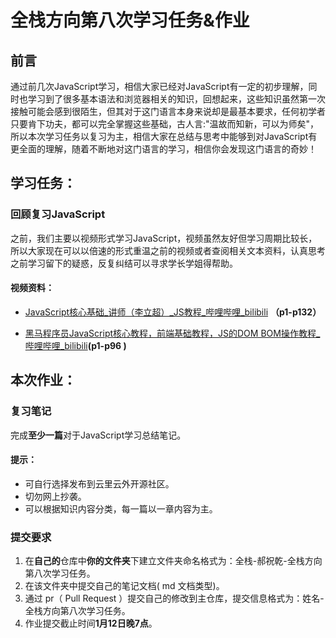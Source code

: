 # 全栈方向第八次学习任务&作业



## 前言

通过前几次JavaScript学习，相信大家已经对JavaScript有一定的初步理解，同时也学习到了很多基本语法和浏览器相关的知识，回想起来，这些知识虽然第一次接触可能会感到很陌生，但其对于这门语言本身来说却是最基本要求，任何初学者只要肯下功夫，都可以完全掌握这些基础，古人言:"温故而知新，可以为师矣"，所以本次学习任务以复习为主，相信大家在总结与思考中能够到对JavaScript有更全面的理解，随着不断地对这门语言的学习，相信你会发现这门语言的奇妙！

## 学习任务：

### 回顾复习JavaScript

之前，我们主要以视频形式学习JavaScript，视频虽然友好但学习周期比较长，所以大家现在可以以倍速的形式重温之前的视频或者查阅相关文本资料，认真思考之前学习留下的疑惑，反复纠结可以寻求学长学姐得帮助。

#### 视频资料：

* [JavaScript核心基础_讲师（李立超）_JS教程_哔哩哔哩_bilibili](https://www.bilibili.com/video/BV1mG411h7aD/?spm_id_from=333.788.recommend_more_video.1&vd_source=4e870a47527a8bb153ebe3c2c4f3879d)  **（p1-p132）**

* [黑马程序员JavaScript核心教程，前端基础教程，JS的DOM BOM操作教程_哔哩哔哩_bilibili](https://www.bilibili.com/video/BV1k4411w7sV/?spm_id_from=333.337.search-card.all.click)**(p1-p96 )**

## 本次作业：

### 复习笔记

完成**至少一篇**对于JavaScript学习总结笔记。

#### **提示**：

* 可自行选择发布到云里云外开源社区。
* 切勿网上抄袭。
* 可以根据知识内容分类，每一篇以一章内容为主。

### 提交要求

1. 在**自己的**仓库中**你的文件夹**下建立文件夹命名格式为：全栈-郝祝乾-全栈方向第八次学习任务。
2. 在该文件夹中提交自己的笔记文档( md 文档类型)。
3. 通过 pr（ Pull Request ）提交自己的修改到主仓库，提交信息格式为：姓名-全栈方向第八次学习任务。
4. 作业提交截止时间**1月12日晚7点**。





